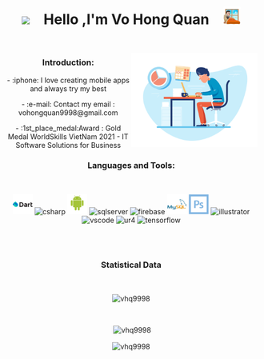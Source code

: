 <h1 align="center"><img src = "https://raw.githubusercontent.com/MartinHeinz/MartinHeinz/master/wave.gif" width = 40px>&emsp;Hello ,I'm Vo Hong Quan&emsp;<img src="https://github.com/vohongquan9998/vohongquan9998/blob/main/assets/1111.png?raw=true" alt="vhq9998" width="7%" /> </h1> 

<br/>
<p><img align="right" src="https://github.com/vohongquan9998/vohongquan9998/blob/main/assets/programing.png?raw=true" alt="vhq9998" width="50%" /></p>


<h3 align="center">Introduction:</h3>


<p align="center">- :iphone: I love creating mobile apps and always try my best</p>

<p align="center">- :e-mail: Contact my email : vohongquan9998@gmail.com</p>

<p align="center">- :1st_place_medal:Award : Gold Medal WorldSkills VietNam 2021 - IT Software Solutions for Business </p>


<h3 align="center">Languages and Tools:</h3>
<br>

<p align="center">
  <img
      src="https://raw.githubusercontent.com/devicons/devicon/master/icons/dart/dart-original-wordmark.svg"
      alt="dart" width="40" height="40" /> 
  <img
      src="https://cdn.jsdelivr.net/gh/devicons/devicon/icons/csharp/csharp-original.svg"
      alt="csharp" width="40" height="40" /> 
  <img
      src="https://raw.githubusercontent.com/devicons/devicon/master/icons/android/android-original-wordmark.svg"
      alt="android" width="40" height="40" />
  <img src="https://cdn.jsdelivr.net/gh/devicons/devicon/icons/microsoftsqlserver/microsoftsqlserver-plain-wordmark.svg" alt="sqlserver"
      width="40" height="40" />
  <img src="https://cdn.jsdelivr.net/gh/devicons/devicon/icons/firebase/firebase-plain-wordmark.svg" alt="firebase"
      width="40" height="40" />
  <img src="https://raw.githubusercontent.com/devicons/devicon/master/icons/mysql/mysql-original-wordmark.svg"
      alt="mysql" width="40" height="40" />
  <img
      src="https://raw.githubusercontent.com/devicons/devicon/master/icons/photoshop/photoshop-line.svg" alt="photoshop"
      width="40" height="40" /> </a> 
  <img
      src="https://cdn.jsdelivr.net/gh/devicons/devicon/icons/illustrator/illustrator-plain.svg" alt="illustrator" width="40"
      height="40" />  
  <img src="https://cdn.jsdelivr.net/gh/devicons/devicon/icons/vscode/vscode-original.svg" alt="vscode"
      width="40" height="40" /> 
    <img
      src="https://user-images.githubusercontent.com/12417677/97433592-a9e07800-1915-11eb-8f0b-f4e8cdf8babb.png"
      alt="ur4" width="40" height="40" /> 
   <img src="https://cdn.jsdelivr.net/gh/devicons/devicon/icons/tensorflow/tensorflow-original.svg" alt="tensorflow"
      width="40" height="40" />  </p>
<br>



<br>
<h3 align="center">Statistical Data </h3>
<br>



<p align ="center"><img align="center"
    src="https://github-readme-stats.vercel.app/api/top-langs?username=vohongquan9998&show_icons=true&locale=en&layout=compact&theme=algolia"
    alt="vhq9998" /></p>

<br>


<p align="center">&nbsp;<img align="center" src="https://github-readme-stats.vercel.app/api?username=vohongquan9998&show_icons=true&locale=en&theme=algolia"
    alt="vhq9998"/> </p>
  
<p align="center"><img align="center" src="https://github-readme-streak-stats.herokuapp.com/?user=vohongquan9998&theme=algolia" alt="vhq9998"/></p>



